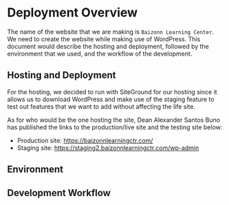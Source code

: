 # Deployment Overview

The name of the website that we are making is `Baizonn Learning Center`. We need to create the website while making use of WordPress. This document would describe the hosting and deployment, followed by the environment that we used, and the workflow of the development.

## Hosting and Deployment

For the hosting, we decided to run with SiteGround for our hosting since it allows us to download WordPress and make use of the staging feature to test out features that we want to add without affecting the life site.

As for who would be the one hosting the site, Dean Alexander Santos Buno has published the links to the production/live site and the testing site below:
- Production site: <a href="https://baizonnlearningctr.com/">https://baizonnlearningctr.com/</a>
- Staging site: <a href="https://staging2.baizonnlearningctr.com/wp-admin">https://staging2.baizonnlearningctr.com/wp-admin</a>

## Environment



## Development Workflow

